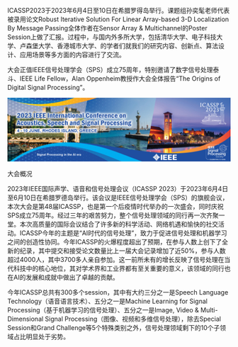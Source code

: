 ICASSP2023于2023年6月4日至10日在希腊罗得岛举行。课题组孙奕髦老师代表被录用论文Robust Iterative Solution For Linear Array-based 3-D Localization By Message Passing全体作者在Sensor Array & Multichannel的Poster Session上做了汇报。过程中，与国内外多所大学，包括清华大学、电子科技大学、卢森堡大学、香港城市大学、的学者们就我们的研究内容、创新点、算法设计、应用场景等多方面的内容进行了交流。

大会正值IEEE信号处理学会（SPS）成立75周年，特别邀请了数字信号处理泰斗、IEEE Life Fellow，Alan Oppenheim教授作大会全体报告“The Origins of Digital Signal Processing”。

<img src="../static/img/article/1697706738.jpg">


大会概况

2023年IEEE国际声学、语音和信号处理会议（ICASSP 2023）于2023年6月4日至6月10日在希腊罗德岛举行。该会议是IEEE信号处理学会（SPS）的旗舰会议，本次大会是第48届ICASSP，也是第一个后疫情时代举办的一次盛会，同时庆祝SPS成立75周年。经过三年的艰苦努力，整个信号处理领域的同行再一次齐聚一堂。本次高质量的国际会议结合了许多新的科学活动、网络机遇和愉快的社交活动。ICASSP今年的主题是“AI时代的信号处理”，致力于促进信号处理和机器学习之间的创造性协同。今年ICASSP的火爆程度超出了预期，在参与人数上创下了全新的纪录，其中提交和接受论文数量比上一届大会记录增加了近50%，参与人数超过4000人，其中3700多人亲自参加。这一前所未有的增长反映了信号处理在当代科技中的核心地位，其对学术界和工业界都有至关重要的意义，该领域的同行也在AI的发展和成就中做出了卓越的贡献。

今年ICASSP总共有300多个session，其中有大约三分之一是Speech Language Technology（语音语言技术）、五分之一是Machine Learning for Signal Processing（基于机器学习的信号处理）、五分之一是Image, Video & Multi-Dimensional Signal Processing（图像、视频和多维信号处理），除去Special Session和Grand Challenge等5个特殊类别之外，信号处理领域剩下的10个子领域占比明显处于劣势。

